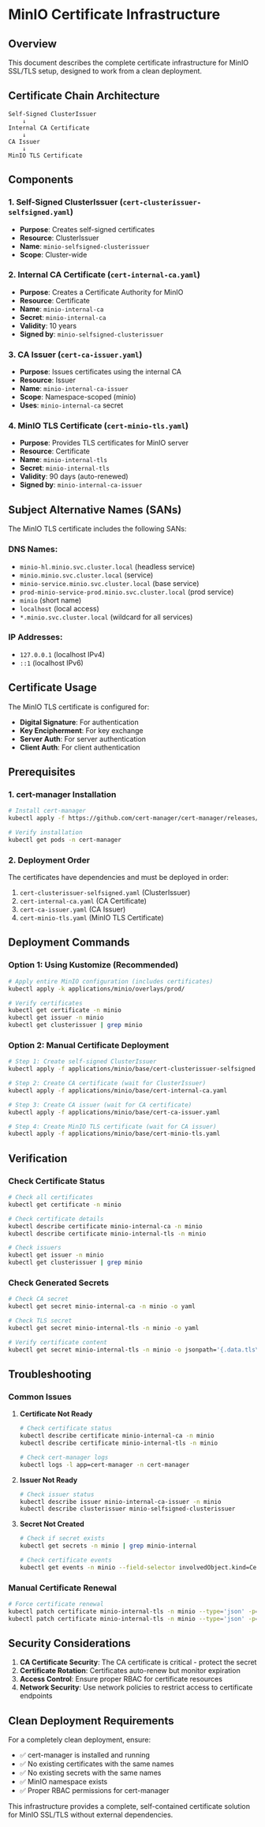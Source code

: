 # MinIO Certificate Infrastructure

## Overview
This document describes the complete certificate infrastructure for MinIO SSL/TLS setup, designed to work from a clean deployment.

## Certificate Chain Architecture

```
Self-Signed ClusterIssuer
    ↓
Internal CA Certificate
    ↓
CA Issuer
    ↓
MinIO TLS Certificate
```

## Components

### 1. Self-Signed ClusterIssuer (`cert-clusterissuer-selfsigned.yaml`)
- **Purpose**: Creates self-signed certificates
- **Resource**: ClusterIssuer
- **Name**: `minio-selfsigned-clusterissuer`
- **Scope**: Cluster-wide

### 2. Internal CA Certificate (`cert-internal-ca.yaml`)
- **Purpose**: Creates a Certificate Authority for MinIO
- **Resource**: Certificate
- **Name**: `minio-internal-ca`
- **Secret**: `minio-internal-ca`
- **Validity**: 10 years
- **Signed by**: `minio-selfsigned-clusterissuer`

### 3. CA Issuer (`cert-ca-issuer.yaml`)
- **Purpose**: Issues certificates using the internal CA
- **Resource**: Issuer
- **Name**: `minio-internal-ca-issuer`
- **Scope**: Namespace-scoped (minio)
- **Uses**: `minio-internal-ca` secret

### 4. MinIO TLS Certificate (`cert-minio-tls.yaml`)
- **Purpose**: Provides TLS certificates for MinIO server
- **Resource**: Certificate
- **Name**: `minio-internal-tls`
- **Secret**: `minio-internal-tls`
- **Validity**: 90 days (auto-renewed)
- **Signed by**: `minio-internal-ca-issuer`

## Subject Alternative Names (SANs)

The MinIO TLS certificate includes the following SANs:

### DNS Names:
- `minio-hl.minio.svc.cluster.local` (headless service)
- `minio.minio.svc.cluster.local` (service)
- `minio-service.minio.svc.cluster.local` (base service)
- `prod-minio-service-prod.minio.svc.cluster.local` (prod service)
- `minio` (short name)
- `localhost` (local access)
- `*.minio.svc.cluster.local` (wildcard for all services)

### IP Addresses:
- `127.0.0.1` (localhost IPv4)
- `::1` (localhost IPv6)

## Certificate Usage

The MinIO TLS certificate is configured for:
- **Digital Signature**: For authentication
- **Key Encipherment**: For key exchange
- **Server Auth**: For server authentication
- **Client Auth**: For client authentication

## Prerequisites

### 1. cert-manager Installation
```bash
# Install cert-manager
kubectl apply -f https://github.com/cert-manager/cert-manager/releases/download/v1.13.2/cert-manager.yaml

# Verify installation
kubectl get pods -n cert-manager
```

### 2. Deployment Order
The certificates have dependencies and must be deployed in order:
1. `cert-clusterissuer-selfsigned.yaml` (ClusterIssuer)
2. `cert-internal-ca.yaml` (CA Certificate)
3. `cert-ca-issuer.yaml` (CA Issuer)
4. `cert-minio-tls.yaml` (MinIO TLS Certificate)

## Deployment Commands

### Option 1: Using Kustomize (Recommended)
```bash
# Apply entire MinIO configuration (includes certificates)
kubectl apply -k applications/minio/overlays/prod/

# Verify certificates
kubectl get certificate -n minio
kubectl get issuer -n minio
kubectl get clusterissuer | grep minio
```

### Option 2: Manual Certificate Deployment
```bash
# Step 1: Create self-signed ClusterIssuer
kubectl apply -f applications/minio/base/cert-clusterissuer-selfsigned.yaml

# Step 2: Create CA certificate (wait for ClusterIssuer)
kubectl apply -f applications/minio/base/cert-internal-ca.yaml

# Step 3: Create CA issuer (wait for CA certificate)
kubectl apply -f applications/minio/base/cert-ca-issuer.yaml

# Step 4: Create MinIO TLS certificate (wait for CA issuer)
kubectl apply -f applications/minio/base/cert-minio-tls.yaml
```

## Verification

### Check Certificate Status
```bash
# Check all certificates
kubectl get certificate -n minio

# Check certificate details
kubectl describe certificate minio-internal-ca -n minio
kubectl describe certificate minio-internal-tls -n minio

# Check issuers
kubectl get issuer -n minio
kubectl get clusterissuer | grep minio
```

### Check Generated Secrets
```bash
# Check CA secret
kubectl get secret minio-internal-ca -n minio -o yaml

# Check TLS secret
kubectl get secret minio-internal-tls -n minio -o yaml

# Verify certificate content
kubectl get secret minio-internal-tls -n minio -o jsonpath='{.data.tls\.crt}' | base64 -d | openssl x509 -noout -text
```

## Troubleshooting

### Common Issues

1. **Certificate Not Ready**
   ```bash
   # Check certificate status
   kubectl describe certificate minio-internal-ca -n minio
   kubectl describe certificate minio-internal-tls -n minio
   
   # Check cert-manager logs
   kubectl logs -l app=cert-manager -n cert-manager
   ```

2. **Issuer Not Ready**
   ```bash
   # Check issuer status
   kubectl describe issuer minio-internal-ca-issuer -n minio
   kubectl describe clusterissuer minio-selfsigned-clusterissuer
   ```

3. **Secret Not Created**
   ```bash
   # Check if secret exists
   kubectl get secrets -n minio | grep minio-internal
   
   # Check certificate events
   kubectl get events -n minio --field-selector involvedObject.kind=Certificate
   ```

### Manual Certificate Renewal
```bash
# Force certificate renewal
kubectl patch certificate minio-internal-tls -n minio --type='json' -p='[{"op": "remove", "path": "/spec/renewBefore"}]'
kubectl patch certificate minio-internal-tls -n minio --type='json' -p='[{"op": "add", "path": "/spec/renewBefore", "value": "1h"}]'
```

## Security Considerations

1. **CA Certificate Security**: The CA certificate is critical - protect the secret
2. **Certificate Rotation**: Certificates auto-renew but monitor expiration
3. **Access Control**: Ensure proper RBAC for certificate resources
4. **Network Security**: Use network policies to restrict access to certificate endpoints

## Clean Deployment Requirements

For a completely clean deployment, ensure:
- ✅ cert-manager is installed and running
- ✅ No existing certificates with the same names
- ✅ No existing secrets with the same names
- ✅ MinIO namespace exists
- ✅ Proper RBAC permissions for cert-manager

This infrastructure provides a complete, self-contained certificate solution for MinIO SSL/TLS without external dependencies. 
